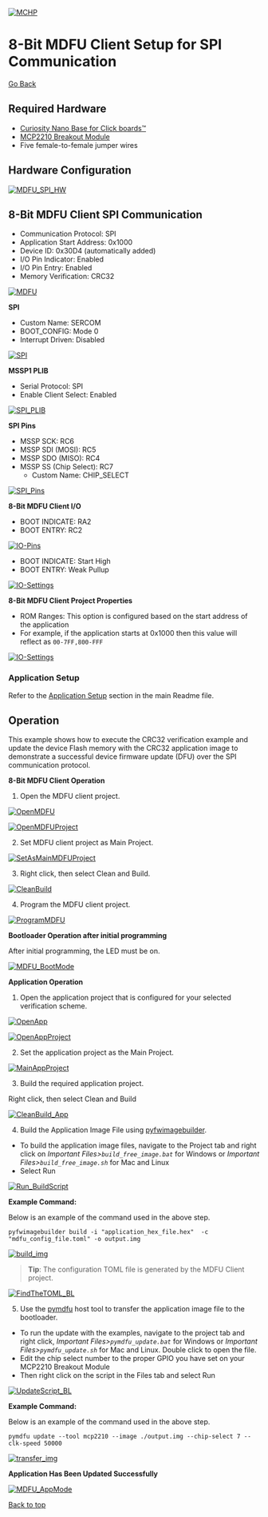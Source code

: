 [![MCHP](../images/microchip.png)](https://www.microchip.com)

# 8-Bit MDFU Client Setup for SPI Communication

[Go Back](../README.md)

## Required Hardware
- [Curiosity Nano Base for Click boards™](https://www.microchip.com/en-us/development-tool/AC164162)
- [MCP2210 Breakout Module](https://www.microchip.com/en-us/development-tool/ADM00419)
-  Five female-to-female jumper wires

## Hardware Configuration
[![MDFU_SPI_HW](../images/HardwareSetup_SPI.PNG)](../images/HardwareSetup_SPI.PNG)

## 8-Bit MDFU Client SPI Communication

- Communication Protocol: SPI
- Application Start Address: 0x1000
- Device ID: 0x30D4 (automatically added)
- I/O Pin Indicator: Enabled
- I/O Pin Entry: Enabled
- Memory Verification: CRC32

[![MDFU](../images/MDFUClientSetup_SPI.PNG)](../images/MDFUClientSetup_SPI.PNG)

**SPI**
- Custom Name: SERCOM
- BOOT_CONFIG: Mode 0
- Interrupt Driven: Disabled

[![SPI](../images/SPIDriverSetup.PNG)](../images/SPIDriverSetup.PNG)

**MSSP1 PLIB**
- Serial Protocol: SPI
- Enable Client Select: Enabled

[![SPI_PLIB](../images/SPIPLIBSetup.PNG)](../images/SPIPLIBSetup.PNG)

**SPI Pins**
- MSSP SCK: RC6
- MSSP SDI (MOSI): RC5
- MSSP SDO (MISO): RC4
- MSSP SS (Chip Select): RC7
    - Custom Name: CHIP_SELECT

[![SPI_Pins](../images/SPIPortsSetup.PNG)](../images/SPIPortsSetup.PNG)

**8-Bit MDFU Client I/O**
- BOOT INDICATE: RA2
- BOOT ENTRY: RC2

[![IO-Pins](../images/IOPortSetup.PNG)](../images/IOPortSetup.PNG)

- BOOT INDICATE: Start High
- BOOT ENTRY: Weak Pullup

[![IO-Settings](../images/IOPinsSetup.PNG)](../images/IOPinsSetup.PNG)

**8-Bit MDFU Client Project Properties**
- ROM Ranges: This option is configured based on the start address of the application
- For example, if the application starts at 0x1000 then this value will reflect as `00-7FF,800-FFF`

[![IO-Settings](../images/ProjectProperties_SPI.PNG)](../images/ProjectProperties_SPI.PNG)

### Application Setup
Refer to the [Application Setup](../README.md#application-setup) section in the main Readme file.

## Operation
This example shows how to execute the CRC32 verification example and update the device Flash memory with the CRC32 application image to demonstrate a successful device firmware update (DFU) over the SPI communication protocol.

**8-Bit MDFU Client Operation**

1. Open the MDFU client project.

[![OpenMDFU](../images/openBtnMDFU.png)](../images/openBtnMDFU.png)

[![OpenMDFUProject](../images/openProjectMDFU_SPI.PNG)](../images/openProjectMDFU_SPI.PNG)

2. Set MDFU client project as Main Project.

[![SetAsMainMDFUProject](../images/setAsMainProject_SPI.PNG)](../images/setAsMainProject_SPI.PNG)

3. Right click, then select Clean and Build.

[![CleanBuild](../images/CleanAndBuildMDFU_SPI.PNG)](../images/CleanAndBuildMDFU_SPI.PNG)

4. Program the MDFU client project.

[![ProgramMDFU](../images/ProgramMDFU_SPI.PNG)](../images/ProgramMDFU_SPI.PNG)

**Bootloader Operation after initial programming**

After initial programming, the LED must be on.

[![MDFU_BootMode](../images/PIC16F18446_BootMode_SPI.png)](../images/PIC16F18446_BootMode_SPI.png)

**Application Operation**
1. Open the application project that is configured for your selected verification scheme.

[![OpenApp](../images/openBtnApp_SPI.PNG)](../images/openBtnApp_SPI.PNG)

[![OpenAppProject](../images/openProjectApp_SPI.PNG)](../images/openProjectApp_SPI.PNG)

2. Set the application project as the Main Project.

[![MainAppProject](../images/setAppAsMainProject_SPI.PNG)](../images/setAppAsMainProject_SPI.PNG)

3. Build the required application project.

Right click, then select Clean and Build

[![CleanBuild_App](../images/CleanAndBuildApp_SPI.PNG)](../images/CleanAndBuildApp_SPI.PNG)

4. Build the Application Image File using [pyfwimagebuilder](https://pypi.org/project/pyfwimagebuilder/).

- To build the application image files, navigate to the Project tab and right click on *Important Files>`build_free_image.bat`* for Windows or *Important Files>`build_free_image.sh`* for Mac and Linux
- Select Run

[![Run_BuildScript](../images/RunBuildScript_SPI.PNG)](../images/RunBuildScript_SPI.PNG)

**Example Command:**

Below is an example of the command used in the above step.

`pyfwimagebuilder build -i "application_hex_file.hex"  -c "mdfu_config_file.toml" -o output.img`

[![build_img](../images/BuildTheImage_SPI.PNG)](../images/BuildTheImage_SPI.PNG)

> **Tip**: The configuration TOML file is generated by the MDFU Client project.

[![FindTheTOML_BL](../images/ConfigPathExample_SPI.PNG)](../images/ConfigPathExample_SPI.PNG)

5. Use the [pymdfu](https://pypi.org/project/pymdfu/) host tool to transfer the application image file to the bootloader.

- To run the update with the examples, navigate to the project tab and right click, *Important Files>`pymdfu_update.bat`* for Windows or *Important Files>`pymdfu_update.sh`* for Mac and Linux. Double click to open the file.
- Edit the chip select number to the proper GPIO you have set on your MCP2210 Breakout Module
- Then right click on the script in the Files tab and select Run

[![UpdateScript_BL](../images/runUpdateScript_SPI.PNG)](../images/runUpdateScript_SPI.PNG)

**Example Command:**

Below is an example of the command used in the above step.

`pymdfu update --tool mcp2210 --image ./output.img --chip-select 7 --clk-speed 50000`

[![transfer_img](../images/SendTheImage_SPI.PNG)](../images/SendTheImage_SPI.PNG)

**Application Has Been Updated Successfully**

[![MDFU_AppMode](../images/PIC16F18446_AppMode_SPI.gif)](../images/PIC16F18446_AppMode_SPI.gif)

[Back to top](#8-bit-mdfu-client-setup-for-spi-communication)
